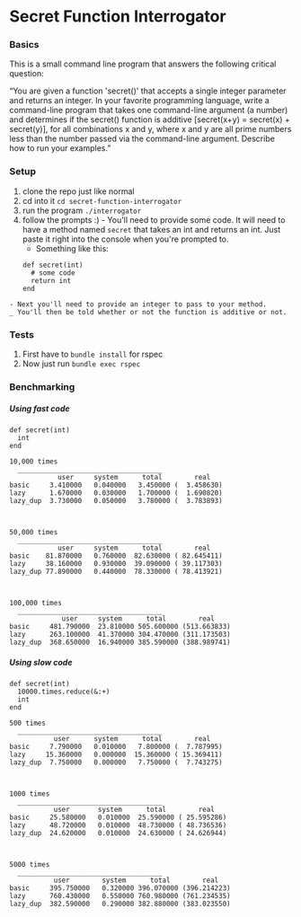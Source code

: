 # Secret Function Interrogator

### Basics
This is a small command line program that answers the following critical question:

“You are given a function 'secret()' that accepts a single integer parameter and returns an integer. In your favorite programming language, write a command-line program that takes one command-line argument (a number) and determines if the secret() function is additive [secret(x+y) = secret(x) + secret(y)], for all combinations x and y, where x and y are all prime numbers less than the number passed via the command-line argument.  Describe how to run your examples.”


### Setup

  1.  clone the repo just like normal
  2.  cd into it `cd secret-function-interrogator`
  3.  run the program `./interrogator`
  4.  follow the prompts :)
    - You'll need to provide some code.  It will need to have a method named `secret` that takes an int and returns an int.  Just paste it right into the console when you're prompted to.
      - Something like this:
      ```
      def secret(int)
        # some code
        return int
      end
      ```
    - Next you'll need to provide an integer to pass to your method.
    _ You'll then be told whether or not the function is additive or not.

### Tests

  1.  First have to `bundle install` for rspec
  2.  Now just run `bundle exec rspec`

### Benchmarking

##### Using fast code
```
def secret(int)
  int
end
```

```
10,000 times
  ____________________________________
            user     system      total        real
basic     3.410000   0.040000   3.450000 (  3.458630)
lazy      1.670000   0.030000   1.700000 (  1.690820)
lazy_dup  3.730000   0.050000   3.780000 (  3.783893)



50,000 times
  ____________________________________
            user     system      total        real
basic    81.870000   0.760000  82.630000 ( 82.645411)
lazy     38.160000   0.930000  39.090000 ( 39.117303)
lazy_dup 77.890000   0.440000  78.330000 ( 78.413921)



100,000 times
  ____________________________________
             user     system      total        real
basic     481.790000  23.810000 505.600000 (513.663833)
lazy      263.100000  41.370000 304.470000 (311.173503)
lazy_dup  368.650000  16.940000 385.590000 (388.989741)

```

##### Using slow code
```
def secret(int)
  10000.times.reduce(&:+)
  int
end
```

```
500 times
  ____________________________________
           user      system      total        real
basic     7.790000   0.010000   7.800000 (  7.787995)
lazy     15.360000   0.000000  15.360000 ( 15.369411)
lazy_dup  7.750000   0.000000   7.750000 (  7.743275)



1000 times
  ____________________________________
           user       system      total        real
basic     25.580000   0.010000  25.590000 ( 25.595286)
lazy      48.720000   0.010000  48.730000 ( 48.736536)
lazy_dup  24.620000   0.010000  24.630000 ( 24.626944)



5000 times
  ____________________________________
           user        system      total        real
basic     395.750000   0.320000 396.070000 (396.214223)
lazy      760.430000   0.550000 760.980000 (761.234535)
lazy_dup  382.590000   0.290000 382.880000 (383.023550)
```
